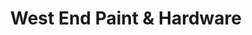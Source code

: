 ---
title: "West End Paint & Hardware"
url: /vancouver/west-end-paint-und-hardware/
shop: Eisenwaren
---